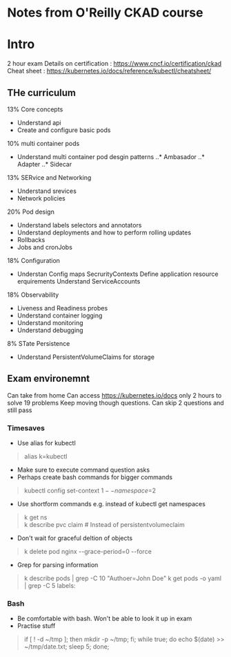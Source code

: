 # Notes from O'Reilly CKAD course


# Intro
2 hour exam
Details on certification : https://www.cncf.io/certification/ckad
Cheat sheet : https://kubernetes.io/docs/reference/kubectl/cheatsheet/

## THe curriculum
13% Core concepts
* Understand api
* Create and configure basic pods

10% multi container pods

* Understand multi container pod desgin patterns
..* Ambasador
..* Adapter
..* Sidecar

13% SERvice and Networking

* Understand srevices
* Network policies

20% Pod design

* Understand labels selectors and annotators
* Understand deployments and how to perform rolling updates
* Rollbacks
* Jobs and cronJobs

18% Configuration

* Understan Config maps
SecrurityContexts
Define application resource erquirements
Understand ServiceAccounts

18% Observability

* Liveness and Readiness probes
* Understand container logging
* Understand monitoring
* Understand debugging

8% STate Persistence

* Understand PersistentVolumeClaims for storage

## Exam environemnt
Can take from home
Can access  https://kubernetes.io/docs only
2 hours to solve 19 problems
Keep moving though questions. Can skip 2 questions and still pass

### Timesaves
* Use alias  for kubectl
> alias k=kubectl
* Make sure to execute command question asks
* Perhaps create bash commands for bigger commands
> kubectl config set-context $1 --namespace=$2
* Use shortform commands e.g. instead of kubectl get namespaces 
> k get ns  
> k describe pvc claim  # Instead of persistentvolumeclaim

* Don't wait for graceful deltion of objects
> k delete pod nginx --grace-period=0 --force

* Grep for parsing information
> k describe pods | grep -C 10 "Authoer=John Doe"
> k get pods -o yaml | grep -C 5 labels:

### Bash
* Be comfortable with bash. Won't be able to look it up in exam
* Practise stuff
> if [ ! -d ~/tmp ]; then mkdir -p ~/tmp; fi; while true; 
> do echo $(date) >> ~/tmp/date.txt; sleep 5; done;



